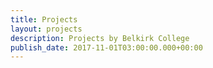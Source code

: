 ```yaml
---
title: Projects
layout: projects
description: Projects by Belkirk College
publish_date: 2017-11-01T03:00:00.000+00:00
---
```

